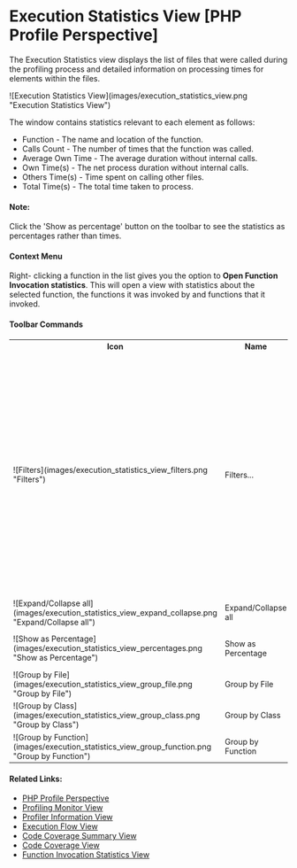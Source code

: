 # Execution Statistics View [PHP Profile Perspective]

<!--context:execution_statistics_view-->

The Execution Statistics view displays the list of files that were called during the profiling process and detailed information on processing times for elements within the files.

<p>![Execution Statistics View](images/execution_statistics_view.png "Execution Statistics View")</p>

The window contains statistics relevant to each element as follows:
 * Function - The name and location of the function.
 * Calls Count - The number of times that the function was called.
 * Average Own Time - The average duration without internal calls.
 * Own Time(s) - The net process duration without internal calls.
 * Others Time(s) - Time spent on calling other files.
 * Total Time(s) - The total time taken to process.

<!--note-start-->

#### Note:

Click the 'Show as percentage' button on the toolbar to see the statistics as percentages rather than times.

<!--note-end-->

#### Context Menu

Right- clicking a function in the list gives you the option to **Open Function Invocation statistics**. This will open a view with statistics about the selected function, the functions it was invoked by and functions that it invoked.

#### Toolbar Commands

<table>
<tr><th>Icon</th>
<th>Name</th>
<th>Description</th></tr>

<tr><td>![Filters](images/execution_statistics_view_filters.png "Filters")</td>
<td>Filters...</td>
<td>Click the arrow next to the icon to select to display only the results with:
<ul>
<li>Highest 10 own time</li>
<li>Highest 10 calls</li>
<li>Highest 10 total time</li>
<li>Highest 10 average time</li>
<li>-Or- No filter.</li>
</ul>
Click the icon itself or select Manage Filters from the list to launch the Edit filter dialog which allows you to create or edit your own filter conditions.</td></tr>

<tr><td>![Expand/Collapse all](images/execution_statistics_view_expand_collapse.png "Expand/Collapse all")</td>
<td>Expand/Collapse all</td>
<td>Expands/collapses the list.</td></tr>

<tr><td>![Show as Percentage](images/execution_statistics_view_percentages.png "Show as Percentage")</td>
<td>Show as Percentage</td>
<td>Toggles the view to show your times in seconds or percentages.</td></tr>

<tr><td>![Group by File](images/execution_statistics_view_group_file.png "Group by File")</td>
<td>Group by File</td>
<td>Sorts the list by file.</td></tr>

<tr><td>![Group by Class](images/execution_statistics_view_group_class.png "Group by Class")</td>
<td>Group by Class</td>
<td>Sorts the list by class.</td></tr>

<tr><td>![Group by Function](images/execution_statistics_view_group_function.png "Group by Function")</td>
<td>Group by Function</td>
<td>Sorts the list by function.</td></tr>

</table>

<!--links-start-->

#### Related Links:

 * [PHP Profile Perspective](000-index.md)
 * [Profiling Monitor View](008-profiling_monitor_view.md)
 * [Profiler Information View](016-profiler_information_view.md)
 * [Execution Flow View](032-execution_flow_view.md)
 * [Code Coverage Summary View](040-code_coverage_summary_view.md)
 * [Code Coverage View](048-code_coverage_view.md)
 * [Function Invocation Statistics View](056-function_invocation_statistics_view.md)

<!--links-end-->
